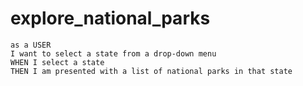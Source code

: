 # explore_national_parks

``` 
as a USER
I want to select a state from a drop-down menu
WHEN I select a state
THEN I am presented with a list of national parks in that state

